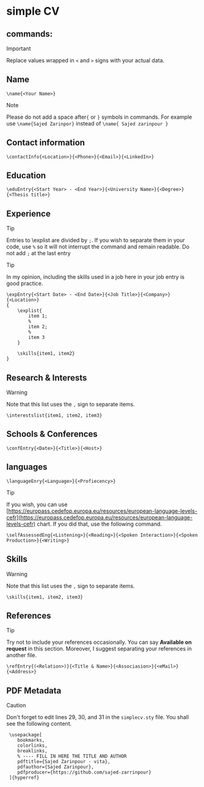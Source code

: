 # simple CV

## commands:

> [!IMPORTANT]
> Replace values wrapped in `<` and `>` signs with your actual data.

## Name

```\name{<Your Name>}```

> [!NOTE]
> Please do not add a space after`{` or `}` symbols in commands. For example use `\name{Sajed Zarinpor}` instead of `\name{ Sajed zarinpour }`


## Contact information

```\contactInfo{<Location>}{<Phone>}{<Email>}{<LinkedIn>}```

## Education
```\eduEntry{<Start Year> - <End Year>}{<University Name>}{<Degree>}{<Thesis title>}```

## Experience
> [!TIP]
> Entries to \explist are divided by `;`. If you wish to separate them in your code, use `%` so it will not interrupt the command and remain readable.
> Do not add `;` at the last entry

> [!TIP]
> In my opinion, including the skills used in a job here in your job entry is good practice.

```
\expEntry{<Start Date> - <End Date>}{<Job Title>}{<Company>}{<Location>}
{
	\explist{ 
		item 1;
		%
		item 2;
		%
		item 3
	}
	
	\skills{item1, item2}
}
```
## Research & Interests

> [!WARNING]
> Note that this list uses the `,` sign to separate items.

```\interestslist{item1, item2, item3}```

## Schools & Conferences

```\confEntry{<Date>}{<Title>}{<Host>}```

## languages

```\languageEnry{<Language>}{<Profiecency>}```

> [!TIP]
> If you wish, you can use [https://europass.cedefop.europa.eu/resources/european-language-levels-cefr](https://europass.cedefop.europa.eu/resources/european-language-levels-cefr) chart.
> If you did that, use the following command.

```\selfAssessedEng{<Listening>}{<Reading>}{<Spoken Interaction>}{<Spoken Production>}{<Writing>}```

## Skills

> [!WARNING]
> Note that this list uses the `,` sign to separate items.

```\skills{item1, item2, item3}```

## References

> [!TIP]
> Try not to include your references occasionally. You can say **Available on request** in this section. Moreover, I suggest separating your references in another file.

```\refEntry{(<Relation>)}{<Title & Name>}{<Associasion>}{<eMail>}{<Address>}```
## PDF Metadata
> [!CAUTION]
> Don't forget to edit lines 29, 30, and 31 in the `simplecv.sty` file. You shall see the following content.

``` 
 \usepackage[
	bookmarks, 
	colorlinks, 
	breaklinks, 
	% ---- FILL IN HERE THE TITLE AND AUTHOR
	pdftitle={Sajed Zarinpour - vita},
	pdfauthor={Sajed Zarinpour},
	pdfproducer={https://github.com/sajed-zarrinpour}
 ]{hyperref}
```
